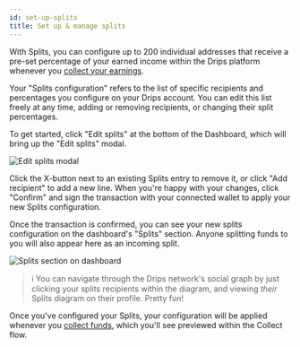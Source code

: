 ```yaml
---
id: set-up-splits
title: Set up & manage splits
---
```


With Splits, you can configure up to 200 individual addresses that receive a pre-set percentage of your earned income within the Drips platform whenever you <a href="/docs/the-drips-app/manage-funds/collect-earnings" target="_blank">collect your earnings</a>.

Your "Splits configuration" refers to the list of specific recipients and percentages you configure on your Drips account. You can edit this list freely at any time, adding or removing recipients, or changing their split percentages.

To get started, click "Edit splits" at the bottom of the Dashboard, which will bring up the "Edit splits" modal.

![Edit splits modal](/img/drips-app/edit-splits/1.png)

Click the X-button next to an existing Splits entry to remove it, or click "Add recipient" to add a new line. When you're happy with your changes, click "Confirm" and sign the transaction with your connected wallet to apply your new Splits configuration.

Once the transaction is confirmed, you can see your new splits configuration on the dashboard's "Splits" section. Anyone splitting funds to you will also appear here as an incoming split.

![Splits section on dashboard](/img/drips-app/edit-splits/2.png)

> ℹ️ You can navigate through the Drips network's social graph by just clicking your splits recipients within the diagram, and viewing *their* Splits diagram on their profile. Pretty fun!

Once you've configured your Splits, your configuration will be applied whenever you <a href="/docs/the-drips-app/manage-funds/collect-earnings" target="_blank">collect funds</a>, which you'll see previewed within the Collect flow.
